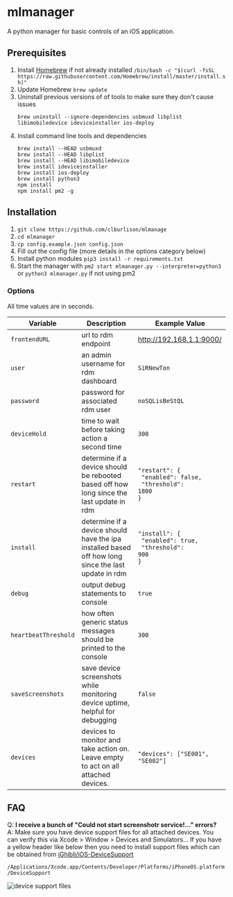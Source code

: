 # mlmanager

A python manager for basic controls of an iOS application.

## Prerequisites

1. Install [Homebrew](https://brew.sh) if not already installed `/bin/bash -c "$(curl -fsSL https://raw.githubusercontent.com/Homebrew/install/master/install.sh)"`
1. Update Homebrew `brew update`
1. Uninstall previous versions of of tools to make sure they don't cause issues
    ```shell
    brew uninstall --ignore-dependencies usbmuxd libplist libimobiledevice ideviceinstaller ios-deploy
    ```
1. Install command line tools and dependencies
    ```shell
    brew install --HEAD usbmuxd
    brew install --HEAD libplist
    brew install --HEAD libimobiledevice
    brew install ideviceinstaller
    brew install ios-deploy
    brew install python3
    npm install
    npm install pm2 -g
    ```

## Installation

1. `git clone https://github.com/clburlison/mlmanage`
1. `cd mlmanager`
1. `cp config.example.json config.json`
1. Fill out the config file (more details in the options category below)
1. Install python modules `pip3 install -r requirements.txt`
1. Start the manager with `pm2 start mlmanager.py --interpreter=python3` or `python3 mlmanager.py` if not using pm2

### Options

All time values are in seconds.

Variable | Description | Example Value
|-|-|-|
| `frontendURL` | url to rdm endpoint | http://192.168.1.1:9000/
| `user` | an admin username for rdm dashboard | `SiRNewTon`
| `password` | password for associated rdm user | `noSQLisBeStQL`
| `deviceHold` | time to wait before taking action a second time | `300`
| `restart` | determine if a device should be rebooted based off how long since the last update in rdm | <code>"restart": {<br>    "enabled": false,<br>    "threshold": 1800<br>}</code>
| `install` | determine if a device should have the ipa installed based off how long since the last update in rdm | <code>"install": {<br>    "enabled": true,<br>    "threshold": 900<br>}</code>
| `debug` | output debug statements to console | `true`
| `heartbeatThreshold` | how often generic status messages should be printed to the console | `300`
| `saveScreenshots` | save device screenshots while monitoring device uptime, helpful for debugging | `false`
| `devices` | devices to monitor and take action on. Leave empty to act on all attached devices. | `"devices": ["SE001", "SE002"]`


## FAQ

Q: **I receive a bunch of "Could not start screenshotr service!..." errors?**  
A: Make sure you have device support files for all attached devices. You can verify this via Xcode > Window > Devices and Simulators... If you have a yellow header like below then you need to install support files which can be obtained from [iGhibli/iOS-DeviceSupport](https://github.com/iGhibli/iOS-DeviceSupport)

```/Applications/Xcode.app/Contents/Developer/Platforms/iPhoneOS.platform/DeviceSupport```

![device support files](https://i.imgur.com/wNXHsBm.png)
